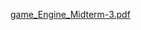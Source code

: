 
[game_Engine_Midterm-3.pdf](https://github.com/user-attachments/files/17294412/game_Engine_Midterm-3.pdf)
